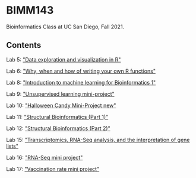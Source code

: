 # BIMM143
Bioinformatics Class at UC San Diego, Fall 2021. 

## Contents 

Lab 5: ["Data exploration and visualization in R"](Lab5/cmackey_lab5.pdf)

Lab 6: ["Why, when and how of writing your own R functions"](Lab6/cmackey_lab6.pdf) 

Lab 8: ["Introduction to machine learning for Bioinformatics 1"](Lab8/cmackey_lab8.pdf) 

Lab 9: ["Unsupervised learning mini-project"](Lab9/cmackey_lab9.pdf) 

Lab 10: ["Halloween Candy Mini-Project new"](Lab10/cmackey_lab10.Rmd) 

Lab 11: ["Structural Bioinformatics (Part 1)"](Lab11/cmackey_lab11.pdf) 

Lab 12: ["Structural Bioinformatics (Part 2)"](Lab12/cmackey_lab12.pdf) 

Lab 15: ["Transcriptomics, RNA-Seq analysis, and the interpretation of gene lists"](Lab15/cmackey_lab15.pdf) 

Lab 16: ["RNA-Seq mini project"](Lab16/cmackey_lab16.pdf) 

Lab 17: ["Vaccination rate mini project"](Lab17/cmackey_lab17.pdf) 
